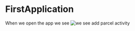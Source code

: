 # FirstApplication
When we open the app we see ![we see add parcel activity](Screenshot_1576849277)
